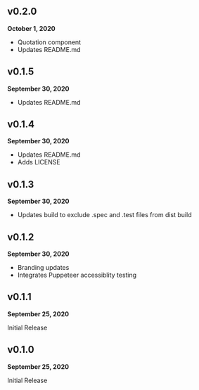 ## v0.2.0

**October 1, 2020**

- Quotation component
- Updates README.md

## v0.1.5

**September 30, 2020**

- Updates README.md

## v0.1.4

**September 30, 2020**

- Updates README.md
- Adds LICENSE

## v0.1.3

**September 30, 2020**

- Updates build to exclude .spec and .test files from dist build

## v0.1.2

**September 30, 2020**

- Branding updates
- Integrates Puppeteer accessiblity testing

## v0.1.1

**September 25, 2020**

Initial Release

## v0.1.0

**September 25, 2020**

Initial Release
